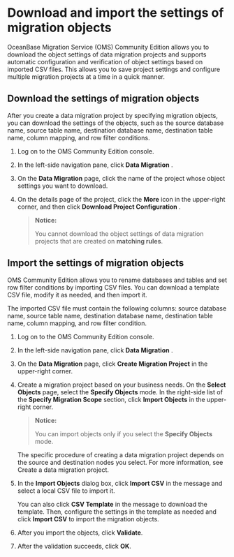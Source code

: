 # Download and import the settings of migration objects

OceanBase Migration Service (OMS) Community Edition allows you to download the object settings of data migration projects and supports automatic configuration and verification of object settings based on imported CSV files. This allows you to save project settings and configure multiple migration projects at a time in a quick manner.

## Download the settings of migration objects

After you create a data migration project by specifying migration objects, you can download the settings of the objects, such as the source database name, source table name, destination database name, destination table name, column mapping, and row filter conditions.

1. Log on to the OMS Community Edition console.

2. In the left-side navigation pane, click **Data Migration** .

3. On the **Data Migration** page, click the name of the project whose object settings you want to download.

4. On the details page of the project, click the **More** icon in the upper-right corner, and then click **Download Project Configuration** .

   >**Notice:**
   >
   >You cannot download the object settings of data migration projects that are created on **matching rules**.

## Import the settings of migration objects

OMS Community Edition allows you to rename databases and tables and set row filter conditions by importing CSV files. You can download a template CSV file, modify it as needed, and then import it.

The imported CSV file must contain the following columns: source database name, source table name, destination database name, destination table name, column mapping, and row filter condition.

1. Log on to the OMS Community Edition console.

2. In the left-side navigation pane, click **Data Migration** .

3. On the **Data Migration** page, click **Create Migration Project** in the upper-right corner.

4. Create a migration project based on your business needs. On the **Select Objects** page, select the **Specify Objects** mode. In the right-side list of the **Specify Migration Scope** section, click **Import Objects** in the upper-right corner.

   >**Notice:**
   >
   >You can import objects only if you select the **Specify Objects** mode.

   The specific procedure of creating a data migration project depends on the source and destination nodes you select. For more information, see Create a data migration project.

5. In the **Import Objects** dialog box, click **Import CSV** in the message and select a local CSV file to import it.

   You can also click **CSV Template** in the message to download the template. Then, configure the settings in the template as needed and click **Import CSV** to import the migration objects.

6. After you import the objects, click **Validate**.

7. After the validation succeeds, click **OK**.
